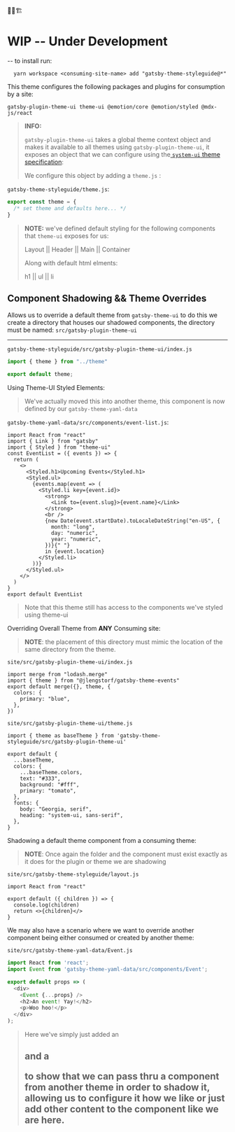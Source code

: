 🚨🚧🏗

# WIP -- Under Development

-- to install run:

```shell
  yarn workspace <consuming-site-name> add "gatsby-theme-styleguide@*"
```

This theme configures the following packages and plugins for consumption by a site: 

```shell
gatsby-plugin-theme-ui theme-ui @emotion/core @emotion/styled @mdx-js/react
```

> **INFO:**
>
> `gatsby-plugin-theme-ui` takes a global theme context object and makes it available to all themes using `gatsby-plugin-theme-ui`, it exposes an object that we can configure using the[ `system-ui` theme specification]( https://system-ui.com/):
>
> We configure this object by adding a `theme.js` :

 `gatsby-theme-styleguide/theme.js`:

```js
export const theme = {
  /* set theme and defaults here... */
}
```

> **NOTE:** we've defined default styling for the following components that `theme-ui` exposes for us:
>
> Layout 	||	Header	||	Main	||	Container
>
> Along with default html elments:
>
> h1 	|| 	ul	||	li



## Component Shadowing && Theme Overrides

Allows us to override a default theme from `gatsby-theme-ui` to do this we create a directory that houses our shadowed components, the directory must be named: `src/gatsby-plugin-theme-ui`  

---

`gatsby-theme-styleguide/src/gatsby-plugin-theme-ui/index.js`

```js
import { theme } from "../theme"

export default theme;
```



Using Theme-UI Styled Elements:

> We've actually moved this into another theme, this component is now defined by our `gatsby-theme-yaml-data`

`gatsby-theme-yaml-data/src/components/event-list.js`:

```react
import React from "react"
import { Link } from "gatsby"
import { Styled } from "theme-ui"
const EventList = ({ events }) => {
  return (
    <>
      <Styled.h1>Upcoming Events</Styled.h1>
      <Styled.ul>
        {events.map(event => (
          <Styled.li key={event.id}>
            <strong>
              <Link to={event.slug}>{event.name}</Link>
            </strong>
            <br />
            {new Date(event.startDate).toLocaleDateString("en-US", {
              month: "long",
              day: "numeric",
              year: "numeric",
            })}{" "}
            in {event.location}
          </Styled.li>
        ))}
      </Styled.ul>
    </>
  )
}
export default EventList
```

> Note that this theme still has access to the components we've styled using theme-ui



Overriding Overall Theme from **ANY** Consuming site:

> **NOTE**: the placement of this directory must mimic the location of the same directory from the theme. 



`site/src/gatsby-plugin-theme-ui/index.js`

```react
import merge from "lodash.merge"
import { theme } from "@jlengstorf/gatsby-theme-events"
export default merge({}, theme, {
  colors: {
    primary: "blue",
  },
})
```



`site/src/gatsby-plugin-theme-ui/theme.js`

```react
import { theme as baseTheme } from 'gatsby-theme-styleguide/src/gatsby-plugin-theme-ui'

export default {
  ...baseTheme,
  colors: {
    ...baseTheme.colors,
    text: "#333",
    background: "#fff",
    primary: "tomato",
  },
  fonts: {
    body: "Georgia, serif",
    heading: "system-ui, sans-serif",
  },
}
```



Shadowing a default theme component from a consuming theme:

> **NOTE**: Once again the folder and the component must exist exactly as it does for the plugin or theme we are shadowing

`site/src/gatsby-theme-styleguide/layout.js`

```react
import React from "react"

export default ({ children }) => {
  console.log(children)
  return <>{children}</>
}
```



We may also have a scenario where we want to override another component being either consumed or created by another theme:

`site/src/gatsby-theme-yaml-data/Event.js`

```js
import React from 'react';
import Event from 'gatsby-theme-yaml-data/src/components/Event';

export default props => (
  <div>
    <Event {...props} />
    <h2>An event! Yay!</h2>
    <p>Woo hoo!</p>
  </div>
);

```

> Here we've simply just added an <h2> and a <p> to show that we can pass thru a component from another theme in order to shadow it, allowing us to configure it how we like or just add other content to the component like we are here. 

